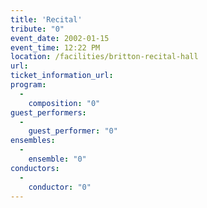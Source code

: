 ```yaml
---
title: 'Recital'
tribute: "0"
event_date: 2002-01-15
event_time: 12:22 PM
location: /facilities/britton-recital-hall
url: 
ticket_information_url: 
program: 
  -
    composition: "0"
guest_performers: 
  -
    guest_performer: "0"
ensembles: 
  -
    ensemble: "0"
conductors: 
  -
    conductor: "0"
---
```


